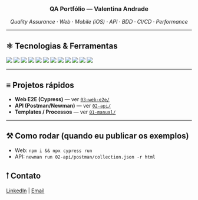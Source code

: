 <h3 align="center">QA Portfólio — Valentina Andrade</h3>
<p align="center"><em>Quality Assurance · Web · Mobile (iOS) · API · BDD · CI/CD · Performance</em></p>

---

## ⚛︎ Tecnologias & Ferramentas
<p>
  <img src="https://img.shields.io/badge/Cypress-17202C?style=for-the-badge&logo=cypress&logoColor=white"/>
  <img src="https://img.shields.io/badge/Maestro-000000?style=for-the-badge&logo=android&logoColor=white"/>
  <img src="https://img.shields.io/badge/Cucumber-23D96C?style=for-the-badge&logo=cucumber&logoColor=white"/>
  <img src="https://img.shields.io/badge/Postman-FF6C37?style=for-the-badge&logo=postman&logoColor=white"/>
  <img src="https://img.shields.io/badge/Jira-0052CC?style=for-the-badge&logo=jira&logoColor=white"/>
  <img src="https://img.shields.io/badge/Trello-0052CC?style=for-the-badge&logo=trello&logoColor=white"/>
  <img src="https://img.shields.io/badge/Scrum-6DB33F?style=for-the-badge&logo=scrumalliance&logoColor=white"/>
  <img src="https://img.shields.io/badge/Azure%20DevOps-0078D7?style=for-the-badge&logo=azuredevops&logoColor=white"/>
  <img src="https://img.shields.io/badge/GitHub-181717?style=for-the-badge&logo=github&logoColor=white"/>
  <img src="https://img.shields.io/badge/MySQL-4479A1?style=for-the-badge&logo=mysql&logoColor=white"/>
   <img src="https://img.shields.io/badge/Java-007396?style=for-the-badge&logo=java&logoColor=white"/>
  <img src="https://img.shields.io/badge/JavaScript-F7DF1E?style=for-the-badge&logo=javascript&logoColor=black"/>
</p>

---

## ≡ Projetos rápidos
- **Web E2E (Cypress)** — ver [`03-web-e2e/`](./03-web-e2e/)
- **API (Postman/Newman)** — ver [`02-api/`](./02-api/)
- **Templates / Processos** — ver [`01-manual/`](./01-manual/)

---

## ⚒︎ Como rodar (quando eu publicar os exemplos)
- Web: `npm i && npx cypress run`
- API: `newman run 02-api/postman/collection.json -r html` 

## 𖡡 Contato
[LinkedIn](https://www.linkedin.com/in/valentina-andrade-89b40a1b1/) | [Email](mailto:lidia.valentina@icloud.com)



